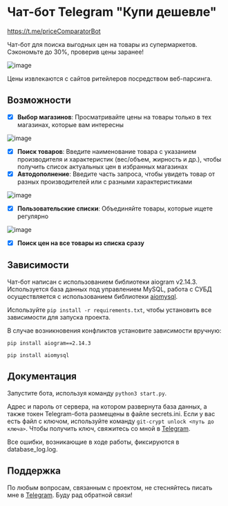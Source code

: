 # Чат-бот Telegram "Купи дешевле"

https://t.me/priceComparatorBot

Чат-бот для поиска выгодных цен на товары из супермаркетов. Сэкономьте до 30%, проверив цены заранее!

![image](https://github.com/igorgrichanov/kupideshevle_bot/assets/87312919/672af62d-ab49-45c8-bd60-45e22f4d5995)


Цены извлекаются с сайтов ритейлеров посредством веб-парсинга.

## Возможности

- [x] **Выбор магазинов**: Просматривайте цены на товары только в тех магазинах, которые вам интересны

![image](https://github.com/igorgrichanov/kupideshevle_bot/assets/87312919/78008ef7-f0ea-4648-9f8c-4bf26a43196a)


- [x] **Поиск товаров**: Введите наименование товара с указанием производителя и характеристик (вес/объем, жирность и др.), чтобы получить список актуальных цен в избранных магазинах
- [x] **Автодополнение**: Введите часть запроса, чтобы увидеть товар от разных производителей или с разными характеристиками

![image](https://github.com/igorgrichanov/kupideshevle_bot/assets/87312919/02668558-e511-40aa-906e-7a32a73632ab)

- [x] **Пользовательские списки**: Объединяйте товары, которые ищете регулярно

![image](https://github.com/igorgrichanov/kupideshevle_bot/assets/87312919/b164e3fe-45b1-4143-b1b1-5045b6b1a7fb)

- [x] **Поиск цен на все товары из списка сразу**

## Зависимости

Чат-бот написан с использованием библиотеки aiogram v2.14.3. Используется база данных под управлением MySQL, работа с СУБД осуществляется с использованием библиотеки [aiomysql](https://pypi.org/project/aiomysql/).

Используйте `pip install -r requirements.txt`, чтобы установить все зависимости для запуска проекта.

В случае возникновения конфликтов установите зависимости вручную:

`pip install aiogram==2.14.3`

`pip install aiomysql`

## Документация

Запустите бота, используя команду `python3 start.py`.

Адрес и пароль от сервера, на котором развернута база данных, а также токен Telegram-бота размещены в файле secrets.ini. Если у вас есть файл с ключом, используйте команду `git-crypt unlock <путь до ключа>`. Чтобы получить ключ, свяжитесь со мной в [Telegram](https://t.me/grrichanov).

Все ошибки, возникающие в ходе работы, фиксируются в database_log.log.

## Поддержка

По любым вопросам, связанным с проектом, не стесняйтесь писать мне в [Telegram](https://t.me/grrichanov). Буду рад обратной связи!
